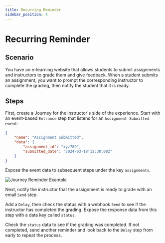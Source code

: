 ```yaml
---
title: Recurring Reminder
sidebar_position: 4
---
```


# Recurring Reminder

## Scenario
You have an e-learning website that allows students to submit assignments and instructors to grade them and give feedback. When a student submits an assignment, you want to prompt the corresponding instructor to complete the grading, then notify the student that it is ready.

## Steps
First, create a Journey for the instructor's side of the experience. Start with an event-based `Entrance` step that listens for an `Assignment Submitted` event:

```json
{
    "name": "Assignment Submitted",
    "data": {
        "assignment_id": "xyz789",
        "submitted_date": "2024-03-18T12:30:00Z"
    }
}
```

Expose the event data to subsequent steps under the key `assignments`.

![Journey Reminder Example](/img/journeys_example_reminder.png)

Next, notify the instructor that the assignment is ready to grade with an email `Send` step.

Add a `Delay`, then check the status with a webhook `Send` to see if the instructor has completed the grading. Expose the response data from this step with a data key called `status`.

Check the `status` data to see if the grading was completed. If not completed, send another reminder and look back to the `Delay` step from early to repeat the process.
